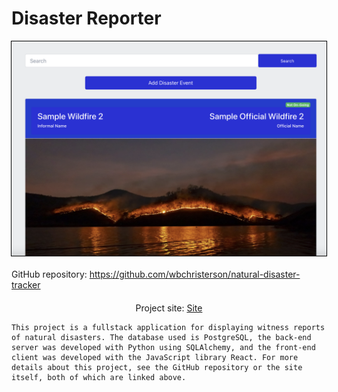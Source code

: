 # Disaster Reporter

<div style="display: flex; flex-direction: column; align-items: center">
    <img alt="A sample screenshot of the site, including a listed disaster." width="600" src="assets/Disaster-Reporter-imgs/usage-page.png" style="border: 1px solid #000000;">
    <div style="margin-top: 20px">
        GitHub repository: <a target="\_blank" href="https://github.com/wbchristerson/natural-disaster-tracker">https://github.com/wbchristerson/natural-disaster-tracker</a>
    </div>
    <div style="margin-top: 20px">
        Project site: <a target="\_blank" href="https://sample-will.herokuapp.com/#/dashboard">Site</a>
    </div>

    This project is a fullstack application for displaying witness reports of natural disasters. The database used is PostgreSQL, the back-end server was developed with Python using SQLAlchemy, and the front-end client was developed with the JavaScript library React. For more details about this project, see the GitHub repository or the site itself, both of which are linked above.
</div>